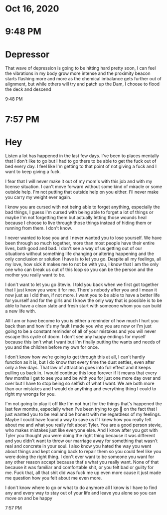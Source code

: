 # Oct 16, 2020

# 9:48 PM
# Depressor

That wave of depression is going to be hitting hard pretty soon, I can feel the vibrations in my body grow more intense and the proximity beacon starts flashing more and more as the chemical imbalance gets further out of alignment, but while others will try and patch up the Dam, I choose to flood the deck and descend

9:48 PM

# 7:57 PM
# Hey

Listen a lot has happened in the last few days\. I've been to places mentally that I don't like to go but I had to go there to be able to get the fuck out of bed every day\. I feel like I'm getting to that point of not giving a fuck and I want to keep giving a fuck\.

I fear that I will never make it out of my mom's with this job and with my license situation\. I can't move forward without some kind of miracle or some outside help\. I'm not putting that outside help on you either\. I'll never make you carry my weight ever again\.

I know you are cursed with not being able to forget anything, especially the bad things, I guess I'm cursed with being able to forget a lot of things or maybe I'm not forgetting them but actually letting those wounds heal because I choose to live through those things instead of hiding them or running from them\. I don't know\.

I never wanted to lose you and I never wanted you to lose yourself\. We have been through so much together, more than most people have their entire lives, both good and bad\. I don't see a way of us getting out of our situations without something life changing or altering happening and the only conclusion or solution I have is to let you go\. Despite all my feelings, all my love, how sick it makes me to not be with you, I know that I am the only one who can break us out of this loop so you can be the person and the mother you really want to be\.

I don't want to let you go Stevie\. I told you back when we first got together that I just knew you were it for me\. There's nobody after you and I mean it now just as I did then, if not more\. I want you to be able to have a better life for yourself and for the girls and I know the only way that is possible is to be able to have a clean slate and fresh start with someone whom you can build a new life with\.

All I am or have become to you is either a reminder of how much I hurt you back than and how it's my fault I made you who you are now or I'm just going to be a constant reminder of all of your mistakes and you will never escape this cycle of doom\. I don't see any happy endings for myself because this isn't what I want but I'm finally putting the wants and needs of you and the children before my own for once\.

I don't know how we're going to get through this at all, I can't hardly function as it is, but I do know that every time the dust settles, even after only a few days\. That law of attraction goes into full effect and it keeps pulling us back in\. I would continue this loop forever if It means that every few months I get to see you and be with you for just one more day over and over but I have to stop being so selfish of what I want\. We are both more than our mistakes and I would do anything and everything thing I could to right my wrongs for you\.

I'm not going to play it off like I'm not hurt for the things that's happened the last few months, especially when I've been trying to go 💯 on the fact that I just wanted you to be real and be honest with me regardless of my feelings\. Maybe I could have found a way to save us if I knew how you really felt about me and what you really felt about Tyler\. You are a good person stevie, who makes mistakes just like everyone else\. And I know after you got with Tyler you thought you were doing the right thing because it was different and you didn't want to throw our marriage away for something that wasn't real and concrete in your soul\. I also know you hated the way you went about things and kept coming back to repair them so you could feel like you were doing the right thing\. I don't ever want to be someone you want for any other reason accept because that's what you really want\. None of that because it was familiar and comfortable shit, or you felt bad or guilty for me\. Fuck that, all that shit did was fuck me up even more cause it just made me question how you felt about me even more\.

I don't know where to go or what to do anymore all I know is I have to find any and every way to stay out of your life and leave you alone so you can move on and be happy

7:57 PM
